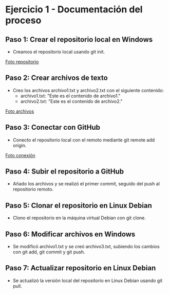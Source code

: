 # Ejercicio 1 - Documentación del proceso

## Paso 1: Crear el repositorio local en Windows
- Creamos el repositorio local usando git init.

[Foto repositorio](CapturaIAW1.PNG)

## Paso 2: Crear archivos de texto
- Creo los archivos archivo1.txt y archivo2.txt con el siguiente contenido:
  - archivo1.txt: "Este es el contenido de archivo1."
  - archivo2.txt: "Este es el contenido de archivo2."

[Foto archivos](CapturaIAW2.PNG)

## Paso 3: Conectar con GitHub
- Conecto el repositorio local con el remoto mediante git remote add origin.

[Foto conexión](CapturaIAW3.PNG)

## Paso 4: Subir el repositorio a GitHub
- Añado los archivos y se realizó el primer commit, seguido del push al repositorio remoto.

## Paso 5: Clonar el repositorio en Linux Debian
- Clono el repositorio en la máquina virtual Debian con git clone.

## Paso 6: Modificar archivos en Windows
- Se modificó archivo1.txt y se creó archivo3.txt, subiendo los cambios con git add, git commit y git push.

## Paso 7: Actualizar repositorio en Linux Debian
- Se actualizó la versión local del repositorio en Linux Debian usando git pull.
